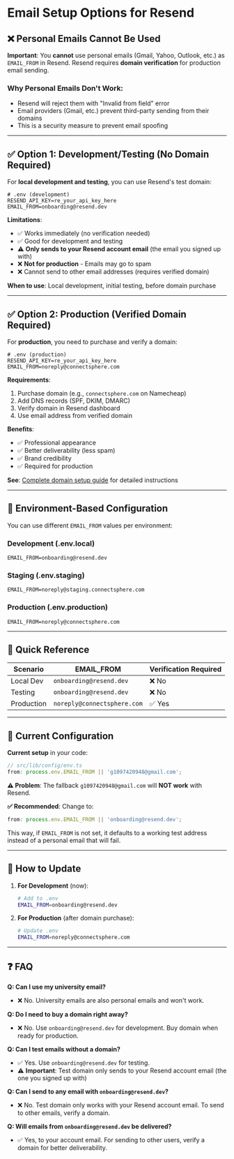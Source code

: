 # Email Setup Options for Resend

## ❌ Personal Emails Cannot Be Used

**Important**: You **cannot** use personal emails (Gmail, Yahoo, Outlook, etc.) as `EMAIL_FROM` in Resend. Resend requires **domain verification** for production email sending.

### Why Personal Emails Don't Work:

- Resend will reject them with "Invalid from field" error
- Email providers (Gmail, etc.) prevent third-party sending from their domains
- This is a security measure to prevent email spoofing

---

## ✅ Option 1: Development/Testing (No Domain Required)

For **local development and testing**, you can use Resend's test domain:

```env
# .env (development)
RESEND_API_KEY=re_your_api_key_here
EMAIL_FROM=onboarding@resend.dev
```

**Limitations**:

- ✅ Works immediately (no verification needed)
- ✅ Good for development and testing
- ⚠️ **Only sends to your Resend account email** (the email you signed up with)
- ❌ **Not for production** - Emails may go to spam
- ❌ Cannot send to other email addresses (requires verified domain)

**When to use**: Local development, initial testing, before domain purchase

---

## ✅ Option 2: Production (Verified Domain Required)

For **production**, you need to purchase and verify a domain:

```env
# .env (production)
RESEND_API_KEY=re_your_api_key_here
EMAIL_FROM=noreply@connectsphere.com
```

**Requirements**:

1. Purchase domain (e.g., `connectsphere.com` on Namecheap)
2. Add DNS records (SPF, DKIM, DMARC)
3. Verify domain in Resend dashboard
4. Use email address from verified domain

**Benefits**:

- ✅ Professional appearance
- ✅ Better deliverability (less spam)
- ✅ Brand credibility
- ✅ Required for production

**See**: [Complete domain setup guide](./EMAIL_DOMAIN_SETUP.md) for detailed instructions

---

## 🔄 Environment-Based Configuration

You can use different `EMAIL_FROM` values per environment:

### Development (.env.local)

```env
EMAIL_FROM=onboarding@resend.dev
```

### Staging (.env.staging)

```env
EMAIL_FROM=noreply@staging.connectsphere.com
```

### Production (.env.production)

```env
EMAIL_FROM=noreply@connectsphere.com
```

---

## 📝 Quick Reference

| Scenario   | EMAIL_FROM                  | Verification Required |
| ---------- | --------------------------- | --------------------- |
| Local Dev  | `onboarding@resend.dev`     | ❌ No                 |
| Testing    | `onboarding@resend.dev`     | ❌ No                 |
| Production | `noreply@connectsphere.com` | ✅ Yes                |

---

## 🚨 Current Configuration

**Current setup** in your code:

```typescript
// src/lib/config/env.ts
from: process.env.EMAIL_FROM || 'g1097420948@gmail.com';
```

**⚠️ Problem**: The fallback `g1097420948@gmail.com` will **NOT work** with Resend.

**✅ Recommended**: Change to:

```typescript
from: process.env.EMAIL_FROM || 'onboarding@resend.dev';
```

This way, if `EMAIL_FROM` is not set, it defaults to a working test address instead of a personal email that will fail.

---

## 🔧 How to Update

1. **For Development** (now):

   ```bash
   # Add to .env
   EMAIL_FROM=onboarding@resend.dev
   ```

2. **For Production** (after domain purchase):
   ```bash
   # Update .env
   EMAIL_FROM=noreply@connectsphere.com
   ```

---

## ❓ FAQ

**Q: Can I use my university email?**

- ❌ No. University emails are also personal emails and won't work.

**Q: Do I need to buy a domain right away?**

- ❌ No. Use `onboarding@resend.dev` for development. Buy domain when ready for production.

**Q: Can I test emails without a domain?**

- ✅ Yes. Use `onboarding@resend.dev` for testing.
- ⚠️ **Important**: Test domain only sends to your Resend account email (the one you signed up with)

**Q: Can I send to any email with `onboarding@resend.dev`?**

- ❌ No. Test domain only works with your Resend account email. To send to other emails, verify a domain.

**Q: Will emails from `onboarding@resend.dev` be delivered?**

- ✅ Yes, to your account email. For sending to other users, verify a domain for better deliverability.
